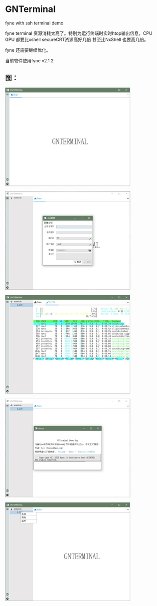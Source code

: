 # GNTerminal
fyne with ssh terminal demo

fyne terminal 资源消耗太高了。特别为运行终端时实时htop输出信息，CPU GPU 都要比xshell secureCRT资源高好几倍
甚至比NxShell 也要高几倍。

fyne 还需要继续优化。

当前软件使用fyne v2.1.2


## 图：
![](images/g1.jpg )

![](images/g2.jpg )

![](images/g3.jpg )

![](images/g4.jpg )

![](images/g5.jpg )

